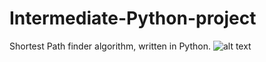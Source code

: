 # Intermediate-Python-project
Shortest Path finder algorithm, written in Python.
![alt text](https://github.com/ValaskaGergo/Intermediate-Python-project/maze.png?raw=true)
